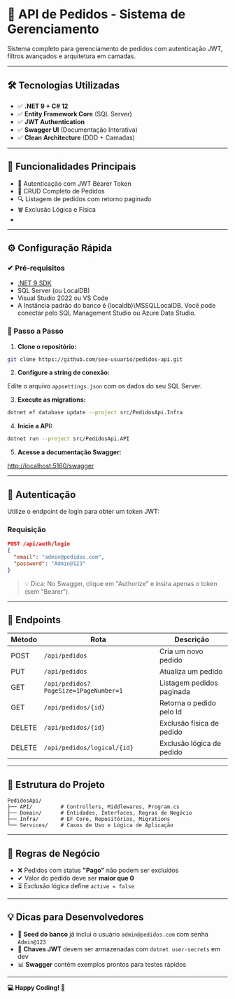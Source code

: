 # 🚀 API de Pedidos - Sistema de Gerenciamento

Sistema completo para gerenciamento de pedidos com autenticação JWT, filtros avançados e arquitetura em camadas.

---

## 🛠 Tecnologias Utilizadas

- ✅ **.NET 9 + C# 12**  
- ✅ **Entity Framework Core** (SQL Server)  
- ✅ **JWT Authentication**  
- ✅ **Swagger UI** (Documentação Interativa)  
- ✅ **Clean Architecture** (DDD + Camadas)

---

## 📌 Funcionalidades Principais

- 🔐 Autenticação com JWT Bearer Token  
- 📄 CRUD Completo de Pedidos  
- 🔍 Listagem de pedidos com retorno paginado
- 🗑 Exclusão Lógica e Física
- 
---

## ⚙️ Configuração Rápida

### ✔ Pré-requisitos

- [.NET 9 SDK](https://dotnet.microsoft.com/download)  
- SQL Server (ou LocalDB)  
- Visual Studio 2022 ou VS Code
- A Instância padrão do banco é (localdb)\MSSQLLocalDB. Você pode conectar pelo SQL Management Studio ou Azure Data Studio.

### 🚀 Passo a Passo

1. **Clone o repositório:**

```bash
git clone https://github.com/seu-usuario/pedidos-api.git
```

2. **Configure a string de conexão:**

Edite o arquivo `appsettings.json` com os dados do seu SQL Server.

3. **Execute as migrations:**

```bash
dotnet ef database update --project src/PedidosApi.Infra
```

4. **Inicie a API:**

```bash
dotnet run --project src/PedidosApi.API
```

5. **Acesse a documentação Swagger:**

[http://localhost:5160/swagger](http://localhost:5160/swagger)

---

## 🔐 Autenticação

Utilize o endpoint de login para obter um token JWT:

### Requisição

```json
POST /api/auth/login
{
  "email": "admin@pedidos.com",
  "password": "Admin@123"
}
```

> 💡 Dica: No Swagger, clique em "Authorize" e insira apenas o token (sem "Bearer").

---

## 🧭 Endpoints 

| Método | Rota                                  | Descrição                   |
|--------|---------------------------------------|-----------------------------|
| POST   | `/api/pedidos`                        | Cria um novo pedido         |
| PUT    | `/api/pedidos`                        | Atualiza um pedido          |
| GET    | `/api/pedidos?PageSize=1PageNumber=1` | Listagem pedidos paginada   |
| GET    | `/api/pedidos/{id}`                   | Retorna o pedido pelo Id    |
| DELETE | `/api/pedidos/{id}`                   | Exclusão física de pedido   |
| DELETE | `/api/pedidos/logical/{id}`           | Exclusão lógica de pedido   |

---

## 📂 Estrutura do Projeto

```
PedidosApi/
├── API/         # Controllers, Middlewares, Program.cs
├── Domain/      # Entidades, Interfaces, Regras de Negócio
├── Infra/       # EF Core, Repositórios, Migrations
└── Services/    # Casos de Uso e Lógica de Aplicação
```

---

## 📏 Regras de Negócio

- ❌ Pedidos com status **"Pago"** não podem ser excluídos  
- ✔ Valor do pedido deve ser **maior que 0**  
- ⏳ Exclusão lógica define `active = false`  

---

## 💡 Dicas para Desenvolvedores

- 👤 **Seed do banco** já inclui o usuário `admin@pedidos.com` com senha `Admin@123`  
- 🔐 **Chaves JWT** devem ser armazenadas com `dotnet user-secrets` em dev  
- 📊 **Swagger** contém exemplos prontos para testes rápidos  

---

**💻 Happy Coding! 🚀**
